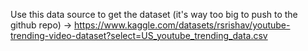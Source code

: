 Use this data source to get the dataset (it's way too big to push to the github repo)
-> https://www.kaggle.com/datasets/rsrishav/youtube-trending-video-dataset?select=US_youtube_trending_data.csv
